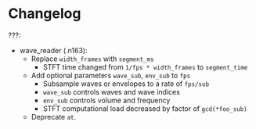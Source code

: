 # Changelog

???:

- wave_reader (.n163):
    - Replace `width_frames` with `segment_ms`
        - STFT time changed from  `1/fps * width_frames` to `segment_time`
    - Add optional parameters `wave_sub`, `env_sub` to `fps`
        - Subsample waves or envelopes to a rate of `fps/sub`
        - `wave_sub` controls waves and wave indices
        - `env_sub` controls volume and frequency
        - STFT computational load decreased by factor of `gcd(*foo_sub)`
    - Deprecate `at`.
    <!-- - `fps` deprecated by `wave_fps` and `_fps`
        - `wave_fps` controls waves and volume???
        - `pitch_fps` controls pitch resolution -->
